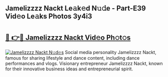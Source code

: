 ## Jamelizzzz Nackt Le𝚊k𝚎d N𝚞𝚍e - Part-E39 Vid𝚎o Le𝚊ks Photos 3y4i3

# <h2><a href="http://fb8bd5.evod.top/?m=Jamelizzzz+Nackt">🔗 👉🔴 Jamelizzzz Nackt Vid𝚎o Ph𝚘t𝚘s</a></h2>

[![Jamelizzzz Nackt N𝚞d𝚎s](https://i.imgur.com/8V9OHl7.gif)](http://fb8bd5.evod.top/?m=Jamelizzzz+Nackt)
Social media personality Jamelizzzz Nackt, famous for sharing lifestyle and dance content, including dance performances and vlogs. Visionary entrepreneur Jamelizzzz Nackt, known for their innovative business ideas and entrepreneurial spirit. 
